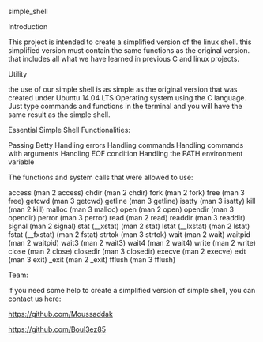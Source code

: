 simple_shell

Introduction

This project is intended to create a simplified version of the linux shell. this simplified version must contain the same functions as the original version. that includes all what we have learned in previous C and linux projects.

Utility

the use of our simple shell is as simple as the original version that was created under Ubuntu 14.04 LTS Operating system using the C language. Just type commands and functions in the terminal and you will have the same result as the simple shell.

Essential Simple Shell Functionalities:

Passing Betty
Handling errors
Handling commands
Handling commands with arguments
Handling EOF condition
Handling the PATH environment variable

The functions and system calls that were allowed to use:


access (man 2 access)
chdir (man 2 chdir)
fork (man 2 fork)
free (man 3 free)
getcwd (man 3 getcwd)
getline (man 3 getline)
isatty (man 3 isatty)
kill (man 2 kill)
malloc (man 3 malloc)
open (man 2 open)
opendir (man 3 opendir)
perror (man 3 perror)
read (man 2 read)
readdir (man 3 readdir)
signal (man 2 signal)
stat (__xstat) (man 2 stat)
lstat (__lxstat) (man 2 lstat)
fstat (__fxstat) (man 2 fstat)
strtok (man 3 strtok)
wait (man 2 wait)
waitpid (man 2 waitpid)
wait3 (man 2 wait3)
wait4 (man 2 wait4)
write (man 2 write)
close (man 2 close)
closedir (man 3 closedir)
execve (man 2 execve)
exit (man 3 exit)
_exit (man 2 _exit)
fflush (man 3 fflush)

Team:

if you need some help to create a simplified version of simple shell, you can contact us here:

https://github.com/Moussaddak

https://github.com/Boul3ez85
